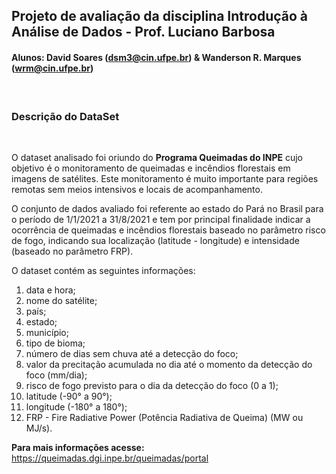 ## Projeto de avaliação da disciplina Introdução à Análise de Dados - Prof. Luciano Barbosa
#### Alunos: David Soares (dsm3@cin.ufpe.br) & Wanderson R. Marques (wrm@cin.ufpe.br)

<br />

### Descrição do DataSet

<br />

O dataset analisado foi oriundo do **Programa Queimadas do INPE** cujo objetivo é o monitoramento de queimadas e incêndios florestais em imagens de satélites. Este monitoramento é muito importante para regiões remotas sem meios intensivos e locais de acompanhamento.

O conjunto de dados avaliado foi referente ao estado do Pará no Brasil para o período de 1/1/2021 a 31/8/2021 e tem por principal finalidade indicar a ocorrência de queimadas e incêndios florestais baseado no parâmetro risco de fogo, indicando sua localização (latitude - longitude) e intensidade (baseado no parâmetro FRP).

O dataset contém as seguintes informações: 

1. data e hora;
2. nome do satélite;
3. país;
4. estado;
5. município;
6. tipo de bioma;
7. número de dias sem chuva até a detecção do foco;
8. valor da precitação acumulada no dia até o momento da detecção do foco (mm/dia);
9. risco de fogo previsto para o dia da detecção do foco (0 a 1);
10. latitude (-90° a 90°);
11. longitude (-180° a 180°);
12. FRP - Fire Radiative Power (Potência Radiativa de Queima) (MW ou MJ/s).

**Para mais informações acesse:** https://queimadas.dgi.inpe.br/queimadas/portal